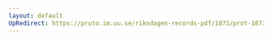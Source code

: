 ```yaml
---
layout: default
UpRedirect: https://pruto.im.uu.se/riksdagen-records-pdf/1873/prot-1873--fk--521/prot-1873--fk--521_024.pdf
---
```

